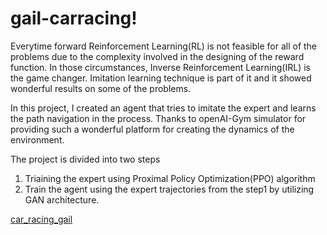 # gail-carracing!

Everytime forward Reinforcement Learning(RL) is not feasible for all of the problems due to the complexity involved in the designing of the reward function.
In those circumstances, Inverse Reinforcement Learning(IRL) is the game changer. Imitation learning technique is part of it and it showed wonderful results on some of the problems.

In this project, I created an agent that tries to imitate the expert and learns the path navigation in the process. Thanks to openAI-Gym simulator for providing such a wonderful platform for creating the dynamics of the environment.

The project is divided into two steps
1. Triaining the expert using Proximal Policy Optimization(PPO) algorithm
2. Train the agent using the expert trajectories from the step1 by utilizing GAN architecture.


[car_racing_gail](https://user-images.githubusercontent.com/32699857/147870992-7873ad00-2ac7-4cb5-8f9c-d5bcb883d4ed.gif)
